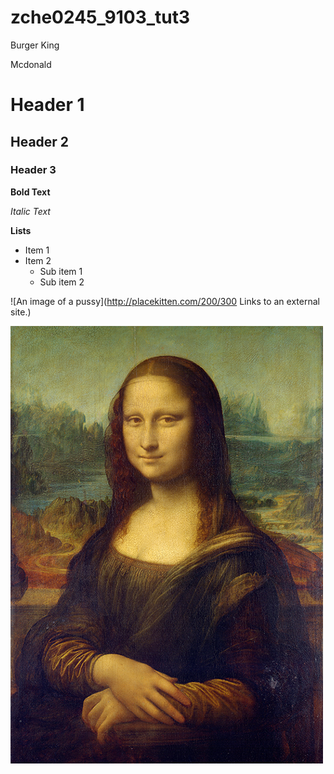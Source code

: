 # zche0245_9103_tut3

Burger King

Mcdonald

# Header 1
## Header 2
### Header 3

**Bold Text**

*Italic Text*

**Lists**

- Item 1
- Item 2
    - Sub item 1
    - Sub item 2

![An image of a pussy](http://placekitten.com/200/300 Links to an external site.)

![The Mona Lisa](readmeImages/Mona_Lisa_by_Leonardo_da_Vinci_500_x_700.jpg)
